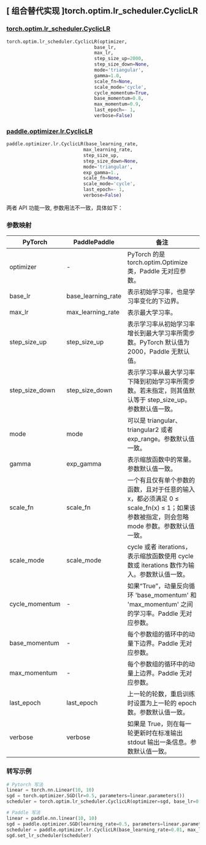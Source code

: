 ## [ 组合替代实现 ]torch.optim.lr_scheduler.CyclicLR

### [torch.optim.lr_scheduler.CyclicLR](https://pytorch.org/docs/stable/generated/torch.optim.lr_scheduler.CyclicLR.html)

```python
torch.optim.lr_scheduler.CyclicLR(optimizer,
                                base_lr,
                                max_lr,
                                step_size_up=2000,
                                step_size_down=None,
                                mode='triangular',
                                gamma=1.0,
                                scale_fn=None,
                                scale_mode='cycle',
                                cycle_momentum=True,
                                base_momentum=0.8,
                                max_momentum=0.9,
                                last_epoch=- 1,
                                verbose=False)
```

### [paddle.optimizer.lr.CyclicLR](https://www.paddlepaddle.org.cn/documentation/docs/zh/api/paddle/optimizer/lr/CyclicLR_cn.html)

```python
paddle.optimizer.lr.CyclicLR(base_learning_rate,
                            max_learning_rate,
                            step_size_up,
                            step_size_down=None,
                            mode='triangular',
                            exp_gamma=1.,
                            scale_fn=None,
                            scale_mode='cycle',
                            last_epoch=- 1,
                            verbose=False)
```

两者 API 功能一致, 参数用法不一致，具体如下：

### 参数映射

| PyTorch | PaddlePaddle | 备注                                                                                       |
| ------- | ------------ | ------------------------------------------------------------------------------------------ |
| optimizer     | -       | PyTorch 的是 torch.optim.Optimize 类，Paddle 无对应参数。 |
| base_lr     | base_learning_rate       | 表示初始学习率，也是学习率变化的下边界。           |
| max_lr     | max_learning_rate       | 表示最大学习率。           |
| step_size_up     | step_size_up       | 表示学习率从初始学习率增长到最大学习率所需步数。PyTorch 默认值为 2000，Paddle 无默认值。             |
| step_size_down     | step_size_down       | 表示学习率从最大学习率下降到初始学习率所需步数。若未指定，则其值默认等于 step_size_up。参数默认值一致。             |
| mode     | mode       |  可以是 triangular、triangular2 或者 exp_range。参数默认值一致。             |
| gamma     | exp_gamma       | 表示缩放函数中的常量。参数默认值一致。             |
| scale_fn     | scale_fn       | 一个有且仅有单个参数的函数，且对于任意的输入 x，都必须满足 0 ≤ scale_fn(x) ≤ 1；如果该参数被指定，则会忽略 mode 参数。参数默认值一致。             |
| scale_mode     | scale_mode       | cycle 或者 iterations，表示缩放函数使用 cycle 数或 iterations 数作为输入。参数默认值一致。             |
| cycle_momentum     | -       | 如果“True”，动量反向循环 'base_momentum' 和 'max_momentum' 之间的学习率。Paddle 无对应参数。             |
| base_momentum     | -       | 每个参数组的循环中的动量下边界。Paddle 无对应参数。             |
| max_momentum     | -       | 每个参数组的循环中的动量上边界。Paddle 无对应参数。             |
| last_epoch     | last_epoch       | 上一轮的轮数，重启训练时设置为上一轮的 epoch 数。参数默认值一致。       |
| verbose     | verbose       | 如果是 True，则在每一轮更新时在标准输出 stdout 输出一条信息。参数默认值一致。  |

### 转写示例
```python
# Pytorch 写法
linear = torch.nn.Linear(10, 10)
sgd = torch.optimizer.SGD(lr=0.5, parameters=linear.parameters())
scheduler = torch.optim.lr_scheduler.CyclicLR(optimizer=sgd, base_lr=0.01, max_lr=0.1)

# Paddle 写法
linear = paddle.nn.linear(10, 10)
sgd = paddle.optimizer.SGD(learning_rate=0.5, parameters=linear.parameters())
scheduler = paddle.optimizer.lr.CyclicLR(base_learning_rate=0.01, max_learning_rate=0.1, step_size_up=2000)
sgd.set_lr_scheduler(scheduler)
```
